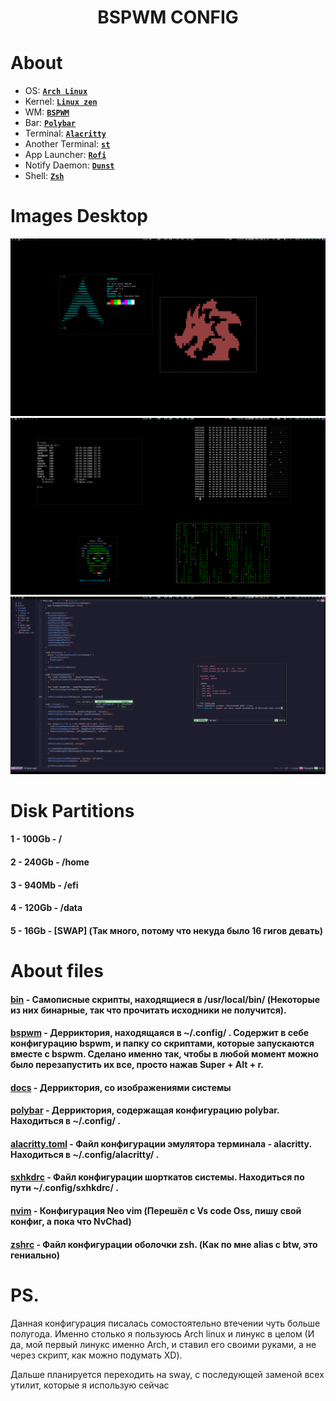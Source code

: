 # <center>BSPWM CONFIG</center>
# About 
 - OS: [**`Arch Linux`**](https://archlinux.org/)
 - Kernel: [**`Linux zen`**](https://github.com/zen-kernel/zen-kernel)
 - WM: [**`BSPWM`**](https://github.com/baskerville/bspwm)
 - Bar: [**`Polybar`**](https://github.com/polybar/polybar)
 - Terminal: [**`Alacritty`**](https://github.com/alacritty/alacritty)
 - Another Terminal: [**`st`**](https://st.suckless.org/)
 - App Launcher: [**`Rofi`**](https://github.com/davatorium/rofi)
 - Notify Daemon: [**`Dunst`**](https://github.com/dunst-project/dunst)
 - Shell: [**`Zsh`**](https://github.com/ohmyzsh/ohmyzsh.git)

# Images Desktop

<img src="docs/1.png" align="1" width="px">
<img src="docs/2.png" align="2" width="px">
<img src="docs/3.png" align="3" width="1000px">

# Disk Partitions
#### 1 - 100Gb - /

#### 2 - 240Gb - /home

#### 3 - 940Mb - /efi

#### 4 - 120Gb - /data

#### 5 - 16Gb - [SWAP] (Так много, потому что некуда было 16 гигов девать)

# About files
#### [bin](bin) - Самописные скрипты, находящиеся в /usr/local/bin/ (Некоторые из них бинарные, так что прочитать исходники не получится).

#### [bspwm](config_files/bspwm) - Дерриктория, находящаяся в ~/.config/ . Содержит в себе конфигурацию bspwm, и папку со скриптами, которые запускаются вместе с bspwm. Сделано именно так, чтобы в любой момент можно было перезапустить их все, просто нажав Super + Alt + r.

#### [docs](docs) - Дерриктория, со изображениями системы

#### [polybar](config_files/polybar) - Дерриктория, содержащая конфигурацию polybar. Находиться в ~/.config/ .

#### [alacritty.toml](config_files/alacritty.toml) - Файл конфигурации эмулятора терминала - alacritty. Находиться в ~/.config/alacritty/ .

#### [sxhkdrc](config_files/sxhkdrc) - Файл конфигурации шорткатов системы. Находиться по пути ~/.config/sxhkdrc/ .

#### [nvim](config_files/nvim) - Конфигурация Neo vim (Перешёл с Vs code Oss, пишу свой конфиг, а пока что NvChad)

#### [zshrc](config_files/zshrc) - Файл конфигурации оболочки zsh. (Как по мне alias с btw, это гениально)


# PS.
Данная конфигурация писалась сомостоятельно втечении чуть больше полугода. Именно столько я пользуюсь Arch linux и линукс в целом (И да, мой первый линукс именно Arch, и ставил его своими руками, а не через скрипт, как можно подумать XD).

Дальше планируется переходить на sway, с последующей заменой всех утилит, которые я использую сейчас

